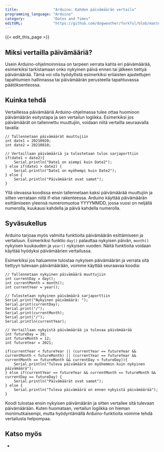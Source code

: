 ```yaml
---
title:                "Arduino: Kahden päivämäärän vertailu"
programming_language: "Arduino"
category:             "Dates and Times"
editURL:              "https://github.com/dogweather/forkful/blob/master/content/fi/arduino/comparing-two-dates.md"
---
```


{{< edit_this_page >}}

## Miksi vertailla päivämääriä?
Usein Arduino-ohjelmoinnissa on tarpeen verrata kahta eri päivämäärää, esimerkiksi tarkistamaan onko nykyinen päivä ennen tai jälkeen tiettyä päivämäärää. Tämä voi olla hyödyllistä esimerkiksi erilaisten ajastettujen tapahtumien hallinnassa tai päivämäärän perusteella tapahtuvassa päätöksenteossa.

## Kuinka tehdä
Vertaillessa päivämääriä Arduino-ohjelmassa tulee ottaa huomioon päivämäärän esitystapa ja sen vertailun logiikka. Esimerkiksi jos päivämäärät on tallennettu muuttujiin, voidaan niitä vertailla seuraavalla tavalla:

```Arduino
// Tallennetaan päivämäärät muuttujiin
int date1 = 20210920;
int date2 = 20210810;

// Vertaillaan päivämääriä ja tulostetaan tulos sarjaporttiin
if(date1 < date2){
    Serial.println("Date1 on aiempi kuin Date2");
} else if(date1 > date2) {
    Serial.println("Date1 on myöhempi kuin Date2");
} else {
    Serial.println("Päivämäärät ovat samat");
}
```

Yllä olevassa koodissa ensin tallennetaan kaksi päivämäärää muuttujiin ja sitten verrataan niitä if-else rakenteessa. Arduino käyttää päivämäärän esittämiseen yleensä numeromuotoa YYYYMMDD, jossa vuosi on neljällä numerolla, kuukausi kahdella ja päivä kahdella numerolla.

## Syväsukellus
Arduino tarjoaa myös valmiita funktioita päivämäärän esittämiseen ja vertailuun. Esimerkiksi funktio `day()` palauttaa nykyisen päivän, `month()` nykyisen kuukauden ja `year()` nykyisen vuoden. Näitä funktioita voidaan käyttää hyödyksi päivämäärien vertailussa.

Esimerkiksi jos haluamme tulostaa nykyisen päivämäärän ja verrata sitä tiettyyn tulevaan päivämäärään, voimme käyttää seuraavaa koodia:

```Arduino
// Tallennetaan nykyinen päivämäärä muuttujiin
int currentDay = day();
int currentMonth = month();
int currentYear = year();

// Tulostetaan nykyinen päivämäärä sarjaporttiin
Serial.print("Nykyinen päivämäärä: ");
Serial.print(currentDay);
Serial.print("/");
Serial.print(currentMonth);
Serial.print("/");
Serial.println(currentYear);

// Vertaillaan nykyistä päivämäärää ja tulevaa päivämäärää
int futureDay = 20;
int futureMonth = 12;
int futureYear = 2021;

if(currentYear < futureYear || (currentYear == futureYear && currentMonth < futureMonth) || (currentYear == futureYear && currentMonth == futureMonth && currentDay < futureDay)){
    Serial.println("Tuleva päivämäärä on myöhemmin kuin nykyinen päivämäärä");
} else if(currentYear == futureYear && currentMonth == futureMonth && currentDay == futureDay) {
    Serial.println("Päivämäärät ovat samat");
} else {
    Serial.println("Tuleva päivämäärä on ennen nykyistä päivämäärää");
}
```

Koodi tulostaa ensin nykyisen päivämäärän ja sitten vertailee sitä tulevaan päivämäärään. Kuten huomataan, vertailun logiikka on hieman monimutkaisempi, mutta hyödyntämällä Arduino-funktioita voimme tehdä vertailusta helpompaa.

## Katso myös
-